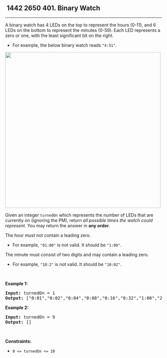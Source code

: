 <h2> 1442 2650
401. Binary Watch</h2><hr><div><p>A binary watch has 4 LEDs on the top to represent the hours (0-11), and 6 LEDs on the bottom to represent&nbsp;the minutes (0-59). Each LED represents a zero or one, with the least significant bit on the right.</p>

<ul>
	<li>For example, the below binary watch reads <code>"4:51"</code>.</li>
</ul>

<p><img alt="" src="https://assets.leetcode.com/uploads/2021/04/08/binarywatch.jpg" style="width: 500px; height: 500px;"></p>

<p>Given an integer <code>turnedOn</code> which represents the number of LEDs that are currently on (ignoring the PM), return <em>all possible times the watch could represent</em>. You may return the answer in <strong>any order</strong>.</p>

<p>The hour must not contain a leading zero.</p>

<ul>
	<li>For example, <code>"01:00"</code> is not valid. It should be <code>"1:00"</code>.</li>
</ul>

<p>The minute must&nbsp;consist of two digits and may contain a leading zero.</p>

<ul>
	<li>For example, <code>"10:2"</code> is not valid. It should be <code>"10:02"</code>.</li>
</ul>

<p>&nbsp;</p>
<p><strong class="example">Example 1:</strong></p>
<pre><strong>Input:</strong> turnedOn = 1
<strong>Output:</strong> ["0:01","0:02","0:04","0:08","0:16","0:32","1:00","2:00","4:00","8:00"]
</pre><p><strong class="example">Example 2:</strong></p>
<pre><strong>Input:</strong> turnedOn = 9
<strong>Output:</strong> []
</pre>
<p>&nbsp;</p>
<p><strong>Constraints:</strong></p>

<ul>
	<li><code>0 &lt;= turnedOn &lt;= 10</code></li>
</ul>
</div>